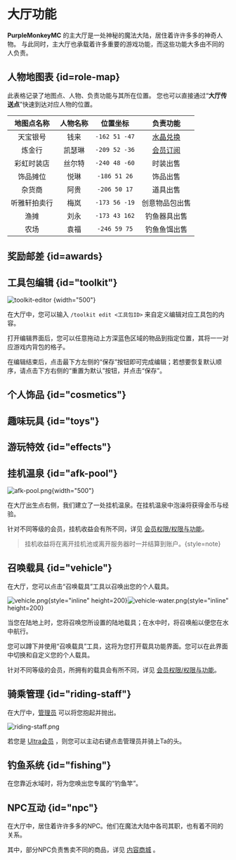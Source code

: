 # 大厅功能

**PurpleMonkeyMC** 的主大厅是一处神秘的魔法大陆，居住着许许多多的神奇人物。
与此同时，主大厅也承载着许多重要的游戏功能，而这些功能大多由不同的人负责。

## 人物地图表 {id=role-map}

此表格记录了地图点、人物、负责功能与其所在位置。
您也可以直接通过“**大厅传送点**”快速到达对应人物的位置。

| 地图点名称  | 人物名称 |     位置坐标      |           负责功能            |
|:------:|:----:|:-------------:|:-------------------------:|
|  天宝银号  |  钱来  | `-162 51 -47` | [水晶兑换](recharge.md#howto) |
|  炼金行   | 凯瑟琳  | `-209 52 -36` |  [会员订阅](ranks.md#howto)   |
| 彩虹时装店  | 丝尔特  | `-240 48 -60` |           时装出售            | 
|  饰品摊位  |  悦琳  | `-186 51 26`  |           饰品出售            |
|  杂货商   |  阿贵  | `-206 50 17`  |           道具出售            |
| 听雅轩拍卖行 |  梅岚  | `-173 56 -19` |          创意物品包出售          |
|   渔摊   |  刘永  | `-173 43 162` |          钓鱼器具出售           |
|   农场   |  袁福  | `-246 59 75`  |          钓鱼鱼饵出售           |

## 奖励邮差 {id=awards}

## 工具包编辑 {id="toolkit"}
![toolkit-editor](toolkit-editor.jpg) {width="500"}

在大厅中，您可以输入 `/toolkit edit <工具包ID>` 来自定义编辑对应工具包的内容。

打开编辑界面后，您可以任意拖动上方深蓝色区域的物品到指定位置，其将一一对应游戏内背包的格子。

在编辑结束后，点击最下方左侧的“保存”按钮即可完成编辑；若想要恢复默认顺序，请点击下方右侧的“重置为默认”按钮，并点击“保存”。

## 个人饰品 {id="cosmetics"}

## 趣味玩具 {id="toys"}

## 游玩特效 {id="effects"}

## 挂机温泉 {id="afk-pool"}
![afk-pool.png](afk-pool.png){width="500"}

在大厅出生点右侧，我们建立了一处挂机温泉。在挂机温泉中泡澡将获得金币与经验。

针对不同等级的会员，挂机收益会有所不同，详见 [会员权限/权限与功能](ranks.md)。

> 挂机收益将在离开挂机池或离开服务器时一并结算到账户。{style=note}

## 召唤载具 {id="vehicle"}

在大厅，您可以点击“召唤载具”工具以召唤出您的个人载具。

![vehicle.png](vehicle.png){style="inline" height=200}![vehicle-water.png](vehicle-water.png){style="inline" height=200}

当您在陆地上时，您将召唤您所设置的陆地载具；在水中时，将召唤船以便您在水中航行。

您可以蹲下并使用“召唤载具”工具，这将为您打开载具功能界面。您可以在此界面中切换和自定义您的个人载具。

针对不同等级的会员，所拥有的载具会有所不同，详见 [会员权限/权限与功能](ranks.md)。

## 骑乘管理 {id="riding-staff"}

在大厅中，[管理员](staff.md) 可以将您抱起并抛出。

![riding-staff.png](riding-staff.png)

若您是 [Ultra会员](ranks.md) ，则您可以主动右键点击管理员并骑上Ta的头。

## 钓鱼系统 {id="fishing"}

在您靠近水域时，将为您唤出您专属的“钓鱼竿”。

## NPC互动 {id="npc"}

在大厅中，居住着许许多多的NPC。他们在魔法大陆中各司其职，也有着不同的关系。

其中，部分NPC负责售卖不同的商品，详见 [内容商城](store.md) 。